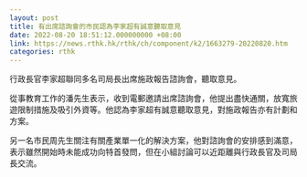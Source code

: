 ```yaml
---
layout: post
title: 有出席諮詢會的市民認為李家超有誠意聽取意見
date: 2022-08-20 18:51:12.000000000 +08:00
link: https://news.rthk.hk/rthk/ch/component/k2/1663279-20220820.htm
categories: rthk
---
```


行政長官李家超聯同多名司局長出席施政報告諮詢會，聽取意見。

從事教育工作的潘先生表示，收到電郵邀請出席諮詢會，他提出盡快通關，放寬旅遊限制措施及吸引外資等。他認為李家超有誠意聽取意見，對施政報告亦有計劃和方案。

另一名市民周先生關注有關產業單一化的解決方案，他對諮詢會的安排感到滿意，表示雖然開始時未能成功向特首發問，但在小組討論可以近距離與行政長官及司局長交流。
